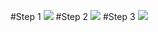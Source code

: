 #Step 1
<img src ="https://github.com/himanshudadheech/Figma-Calculator/assets/68987615/c563bc2a-6f36-448a-a7a8-7dddc3d8c0a0" />
#Step 2
<img src ="https://github.com/himanshudadheech/Figma-Calculator/assets/68987615/8d2a4234-dd1a-44ca-876d-3bb926bce47b" />
#Step 3
<img src ="https://github.com/himanshudadheech/Figma-Calculator/assets/68987615/e9bc4a58-97e9-43c4-b130-2d96c1a7cb7f" />


